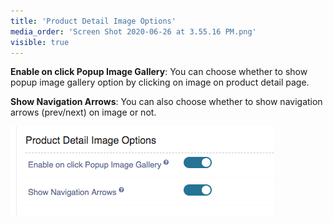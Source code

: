 ```yaml
---
title: 'Product Detail Image Options'
media_order: 'Screen Shot 2020-06-26 at 3.55.16 PM.png'
visible: true
---
```


**Enable on click Popup Image Gallery**: You can choose whether to show popup image gallery option by clicking on image on product detail page.

**Show Navigation Arrows**: You can also choose whether to show navigation arrows (prev/next) on image or not.

![](Screen%20Shot%202020-06-26%20at%203.55.16%20PM.png)